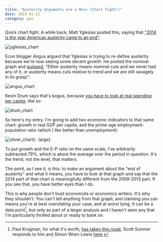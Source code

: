 ```yaml
---
title: "Austerity Arguments are a Mess (Chart Fight!)"
date: 2015-01-12
category: ppe
---
```


Quick chart fight. A while back, Matt Yglesias posted this, saying that ["2014
is the year American austerity came to an end"][yglesias]:

![yglesias_chart]

Econ blogger Angus argued that Yglesias is trying to re-define austerity
because we're now seeing some decent growth. He posted the nominal graph and
[quipped][angus], "Either austerity means nominal cuts and we never had any of
it, or austerity means cuts relative to trend and we are still savagely in its
grasp":

![angus_chart]

Kevin Drum says that's bogus, because [you have to look at real spending per
capita][drum], like so:

![drum_chart]


So here's my entry. I'm going to add two economic indicators to that same
chart: growth in real GDP per capita, and the prime-age employment-population
ratio (which I like better than unemployment):

![oliver_chart]{: .large}

To put growth and the E-P ratio on the same scale, I've arbitrarily subtracted
79%, which is about the average over the period in question. It's the trend,
not the level, that matters.

The point, as I see it, is this: to make an argument about the "end of
austerity" and what it means, you have to look at that graph and say that the
2014 part of that chart is meaningfully different from the 2009-2013 part. If
you see that, you have better eyes than I do. 

This is why people don't trust economists or economics writers. It's why they
shouldn't. You can't tell anything from that graph, and claiming you can means
you're at best overstating your case, and at worst lying. It can be a data
point[^better], but only as part of a larger analysis and I haven't seen any
that I'm particularly thrilled about or ready to bank on.

[^better]: Paul Krugman, for what it's worth, [has taken this
    route](http://krugman.blogs.nytimes.com/2015/01/06/the-record-of-austerity/),
    Scott Sumner responds to him and Simon Wren-Lewis
    [here](http://econlog.econlib.org/archives/2015/01/simon_wren-lewi.html).

[yglesias]: http://www.vox.com/2015/1/9/7520599/austerity-2014 
[yglesias_chart]: http://research.stlouisfed.org/fred2/graph/fredgraph.png?g=WPt
[angus]: http://mungowitzend.blogspot.com/2015/01/what-is-dead-can-never-die-american.html
[angus_chart]: http://research.stlouisfed.org/fred2/graph/fredgraph.png?g=WPF
[drum]: http://www.motherjones.com/kevin-drum/2015/01/non-chart-day-wheres-austerity
[drum_chart]: http://research.stlouisfed.org/fred2/graph/fredgraph.png?g=WPD
[oliver_chart]: http://research.stlouisfed.org/fred2/graph/fredgraph.png?g=WPO
